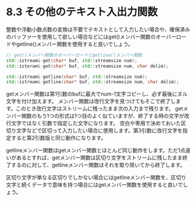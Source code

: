 # 8.3 その他のテキスト入出力関数
整数や浮動小数点数の変換は不要でテキストとして入力したい場合や、確保済みのバッファーを使用して欲しい場合などにはget()メンバー関数のオーバーロードやgetline()メンバー関数を使用すると良いでしょう。

```C++
// get()メンバー関数のオーバーロードとgetline()メンバー関数
std::istream& get(char* buf, std::streamsize num);
std::isteram& get(char* buf, std::streamsize num, char delim);

std::istream& getline(char* buf, std::streamsize num);
std::istream& getline(char* buf, std::streamsize num, char delim);
```

getメンバー関数は第1引数のbufに最大でnum-1文字コピーし、必ず最後にヌル文字を付け加えます。
メンバー関数は改行文字を見つけてもそこで終了します。このとき改行文字はストリームに残ったまま次の入力まで残ります。
getメンバー関数のもう1つの形式は1つ目のよく似ていますが、終了する時の文字が改行文字ではなく引数で指定した文字になります。
空白や専用で決めておいた区切り文字などで区切って入力したい場合に使用します。第3引数に改行文字を指定すると第2引数版と同じ動作になります。

getlineメンバー関数はgetメンバー関数とほとんど同じ動作をします。ただ1点違いがあるとすれば、getメンバー関数は区切り文字をストリームに残したまま終了するのに対して、getlineメンバー関数はそれを取り除いてから終了します。

区切り文字が単なる区切りでしかない場合にはgetlineメンバー関数を、区切り文字と続くデータで意味を持つ場合にはgetメンバー関数を使用すると良いでしょう。


